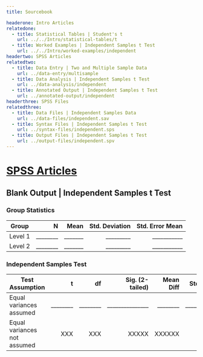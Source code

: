 ```yaml
---
title: Sourcebook

headerone: Intro Articles
relatedone:
  - title: Statistical Tables | Student's t
    url: ../../Intro/statistical-tables/t
  - title: Worked Examples | Independent Samples t Test
    url: ../../Intro/worked-examples/independent
headertwo: SPSS Articles
relatedtwo:
  - title: Data Entry | Two and Multiple Sample Data
    url: ../data-entry/multisample
  - title: Data Analysis | Independent Samples t Test
    url: ../data-analysis/independent
  - title: Annotated Output | Independent Samples t Test
    url: ../annotated-output/independent
headerthree: SPSS Files
relatedthree:
  - title: Data Files | Independent Samples Data
    url: ../data-files/independent.sav
  - title: Syntax Files | Independent Samples t Test
    url: ../syntax-files/independent.sps
  - title: Output Files | Independent Samples t Test
    url: ../output-files/independent.spv
---
```


# [SPSS Articles](../index.md)

## Blank Output | Independent Samples t Test

### Group Statistics

| Group    | N     | Mean    | Std. Deviation | Std. Error Mean |
|----------|------:|--------:|---------------:|-----------------:|
| Level 1  | ________ | _______ | _________      | ___________      |
| Level 2  | ________ | _______ | _________      | ___________      |

### Independent Samples Test

| Test Assumption           | t     | df    | Sig. (2-tailed) | Mean Diff | Std. Error Diff | 95% CI Lower | 95% CI Upper |
|---------------------------|------:|------:|----------------:|----------:|-----------------:|--------------:|--------------:|
| Equal variances assumed   | ________ | ________ | _______________ | ________  | ________________ | ____________  | ____________  |
| Equal variances not assumed | XXX   | XXX   | XXXXX           | XXXXXX    | XXXXXX           | XXXXXX        | XXXXXX        |
